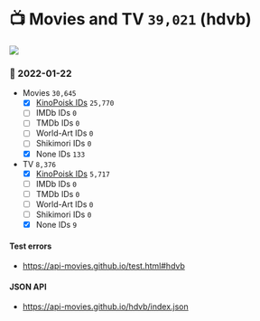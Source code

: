 # :tv: Movies and TV `39,021` (hdvb)

<a href="https://API-Movies.github.io"><img src="https://API-Movies.github.io/banner.png?cache"></a>

### :date: 2022-01-22
- Movies `30,645`
  - [x] <a href="https://API-Movies.github.io/hdvb/movie_kinopoisk_ids.json">KinoPoisk IDs</a> `25,770`
  - [ ] IMDb IDs `0`
  - [ ] TMDb IDs `0`
  - [ ] World-Art IDs `0`
  - [ ] Shikimori IDs `0`
  - [x] None IDs `133`
- TV `8,376`
  - [x] <a href="https://API-Movies.github.io/hdvb/tv_kinopoisk_ids.json">KinoPoisk IDs</a> `5,717`
  - [ ] IMDb IDs `0`
  - [ ] TMDb IDs `0`
  - [ ] World-Art IDs `0`
  - [ ] Shikimori IDs `0`
  - [x] None IDs `9`
#### Test errors
- <a href='https://api-movies.github.io/test.html#hdvb'>https://api-movies.github.io/test.html#hdvb</a>
#### JSON API
- <a href='https://api-movies.github.io/hdvb/index.json'>https://api-movies.github.io/hdvb/index.json</a>
